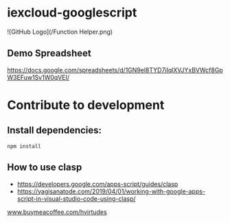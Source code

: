 # iexcloud-googlescript

![GitHub Logo](/Function Helper.png)

## Demo Spreadsheet

https://docs.google.com/spreadsheets/d/1GN9el8TYD7jIqlXVJYxBVWcf8GpW3EFuw1Sv1W0qVEI/

# Contribute to development

## Install dependencies:

```
npm install
```

## How to use clasp

* https://developers.google.com/apps-script/guides/clasp
* https://yagisanatode.com/2019/04/01/working-with-google-apps-script-in-visual-studio-code-using-clasp/

www.buymeacoffee.com/hvirtudes
